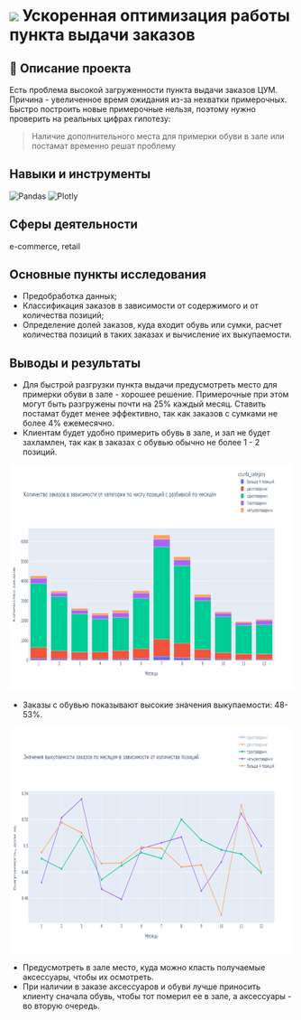 # <img src="https://github.com/user-attachments/assets/b461add9-752f-469f-ab38-3bacc9f01201" width="50"> Ускоренная оптимизация работы пункта выдачи заказов 
## 📝 Описание проекта
Есть проблема высокой загруженности пункта выдачи заказов ЦУМ. Причина - увеличенное время ожидания из-за нехватки примерочных. Быстро построить новые примерочные нельзя, поэтому нужно проверить на реальных цифрах гипотезу:
> Наличие дополнительного места для примерки обуви в зале или постамат временно решат проблему
## Навыки и инструменты
<img src="https://img.shields.io/badge/Pandas-black?style=flat-square&amp;logo=pandas&amp;logoColor=orange" title="Pandas" alt="Pandas" width="70" height="20"/> <img src="https://img.shields.io/badge/Plotly-black?style=flat-square&amp;logo=plotly&amp;logoColor=orange" title="Plotly" alt="Plotly" width="70" height="20"/>
## Сферы деятельности
e-commerce, retail
## Основные пункты исследования
* Предобработка данных;
* Классификация заказов в зависимости от содержимого и от количества позиций;
* Определение долей заказов, куда входит обувь или сумки, расчет количества позиций в таких заказах и вычисление их выкупаемости.
## Выводы и результаты
* Для быстрой разгрузки пункта выдачи предусмотреть место для примерки обуви в зале - хорошее решение. Примерочные при этом могут быть разгружены почти на 25% каждый месяц. Ставить постамат будет менее эффективно, так как заказов с сумками не более 4% ежемесячно.
* Клиентам будет удобно примерить обувь в зале, и зал не будет захламлен, так как в заказах с обувью обычно не более 1 - 2 позиций.

<img src="https://github.com/PetrusPrimus-lab/Data_analysis_projects/blob/main/Business_projects/TSUM/Figures%26Tables/positions_counts.png" width="900" height="400"/>

* Заказы с обувью показывают высокие значения выкупаемости: 48-53%.

<img src="https://github.com/PetrusPrimus-lab/Data_analysis_projects/blob/main/Business_projects/TSUM/Figures%26Tables/retention.png" width="900" height="400"/>
  
* Предусмотреть в зале место, куда можно класть получаемые аксессуары, чтобы их осмотреть.
* При наличии в заказе аксессуаров и обуви лучше приносить клиенту сначала обувь, чтобы тот померил ее в зале, а аксессуары - во вторую очередь.


